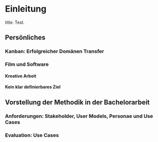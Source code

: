 # Einleitung

title: Test.

## Persönliches


### Kanban: Erfolgreicher Domänen Transfer

### Film und Software

#### Kreative Arbeit

#### Kein klar definierbares Ziel

## Vorstellung der Methodik in der Bachelorarbeit

### Anforderungen: Stakeholder, User Models, Personae und Use Cases

### Evaluation: Use Cases